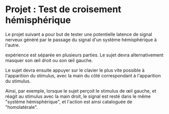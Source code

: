 # Projet : Test de croisement hémisphérique

Le projet suivant a pour but de tester une potentielle latence de signal nerveux généré par le passage du signal d'un système hémisphérique à l'autre.



expérience est séparée en plusieurs parties. Le sujet devra alternativement masquer son œil droit ou son œil gauche. 

Le sujet devra ensuite appuyer sur le clavier le plus vite possible à l'apparition du stimulus, avec la main du côté correspondant à l'apparition du stimulus.



Ainsi, par exemple, lorsque le sujet perçoit le stimulus de œil gauche, et réagit au stimulus avec la main droit, le signal est resté dans le même "système hémisphérique", et l'action est ainsi cataloguée de "homolatérale".
